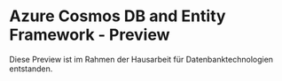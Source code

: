 # Azure Cosmos DB and Entity Framework - Preview

Diese Preview ist im Rahmen der Hausarbeit für Datenbanktechnologien entstanden.
